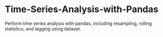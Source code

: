 # Time-Series-Analysis-with-Pandas
Perform time series analysis with pandas, including resampling, rolling statistics, and lagging using dataset.
